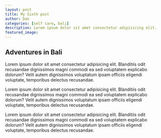 ```yaml
---
layout: post
title: My Sixth post
author: Dan
categories: [self care, bali]
description: Lorem ipsum dolor sit amet consectetur adipisicing elit.
featured_image: 
---
```


## Adventures in Bali

Lorem ipsum dolor sit amet consectetur adipisicing elit. Blanditiis odit recusandae dignissimos magni commodi ea sed voluptatem explicabo dolorum? Velit autem dignissimos voluptatum ipsam officiis eligendi voluptate, temporibus delectus recusandae.

Lorem ipsum dolor sit amet consectetur adipisicing elit. Blanditiis odit recusandae dignissimos magni commodi ea sed voluptatem explicabo dolorum? Velit autem dignissimos voluptatum ipsam officiis eligendi voluptate, temporibus delectus recusandae.

Lorem ipsum dolor sit amet consectetur adipisicing elit. Blanditiis odit recusandae dignissimos magni commodi ea sed voluptatem explicabo dolorum? Velit autem dignissimos voluptatum ipsam officiis eligendi voluptate, temporibus delectus recusandae.